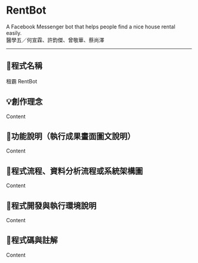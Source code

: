 # RentBot
A Facebook Messenger bot that helps people find a nice house rental easily.</br>
醫學五／何宣霖、許鈞傑、曾敬華、蔡尚澤

----------
## 🚀程式名稱
租霸 RentBot
## 💡創作理念
Content
## 🤖功能說明（執行成果畫面圖文說明）
Content
## 🚦程式流程、資料分析流程或系統架構圖
Content
## 🎯程式開發與執行環境說明
Content
## 📝程式碼與註解
Content
